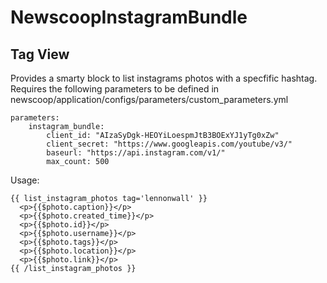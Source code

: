 NewscoopInstagramBundle
===================

Tag View
------------------------

Provides a smarty block to list instagrams photos with a specfific hashtag.
Requires the following parameters to be defined in newscoop/application/configs/parameters/custom_parameters.yml 

```
parameters:
    instagram_bundle:
        client_id: "AIzaSyDgk-HEOYiLoespmJtB3BOExYJ1yTg0xZw"
        client_secret: "https://www.googleapis.com/youtube/v3/"
        baseurl: "https://api.instagram.com/v1/"
        max_count: 500
```

Usage:
```smarty
{{ list_instagram_photos tag='lennonwall' }}
  <p>{{$photo.caption}}</p>
  <p>{{$photo.created_time}}</p>
  <p>{{$photo.id}}</p>
  <p>{{$photo.username}}</p>
  <p>{{$photo.tags}}</p>
  <p>{{$photo.location}}</p>
  <p>{{$photo.link}}</p>
{{ /list_instagram_photos }}
```
